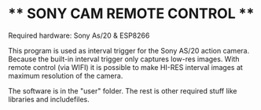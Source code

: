 ** SONY CAM REMOTE CONTROL **
=============================

Required hardware: Sony As/20 & ESP8266 

This program is used as interval trigger for the Sony AS/20 action camera.
Because the built-in interval trigger only captures low-res images.
With remote control (via WIFI) it is possible to make HI-RES interval images at maximum
resolution of the camera. 

The software is in the "user" folder. The rest is other required stuff like libraries and includefiles.

